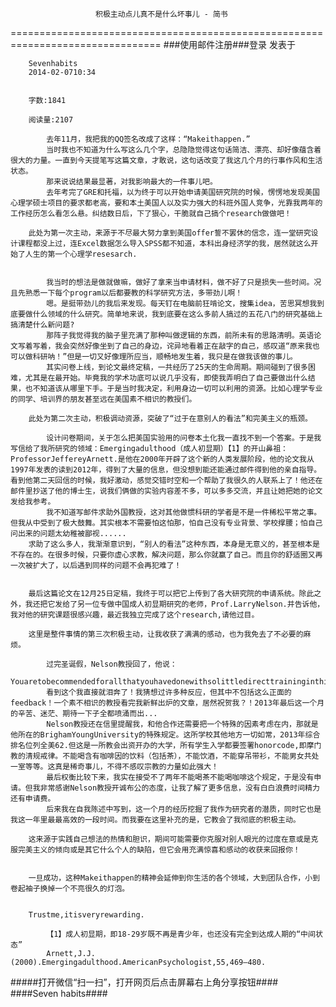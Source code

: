                        积极主动点儿真不是什么坏事儿 - 简书
================================================================================
###使用邮件注册###登录        发表于


        
        Sevenhabits
        2014-02-0710:34


        字数:1841

        阅读量:2107

        	去年11月，我把我的QQ签名改成了这样：“Makeithappen.”
        	当时我也不知道为什么写这么几个字，总隐隐觉得这句话简洁、漂亮、却好像蕴含着很大的力量。一直到今天提笔写这篇文章，才敢说，这句话改变了我这几个月的行事作风和生活状态。
        	那来说说结果最显著，对我影响最大的一件事儿吧。
        	去年考完了GRE和托福，以为终于可以开始申请美国研究院的时候，愣愣地发现美国心理学硕士项目的要求都老高，要和本土美国人以及实力强大的科班外国人竞争，光靠我两年的工作经历怎么看怎么悬。纠结数日后，下了狠心，干脆就自己搞个research做做吧！
        	
        此处为第一次主动，来源于不尽最大努力拿到美国offer誓不罢休的信念，连一堂研究设计课程都没上过，连Excel数据怎么导入SPSS都不知道，本科出身经济学的我，居然就这么开始了人生的第一个心理学resesarch.
        
        	
        	我当时的想法是做就做嘛，做好了拿来当申请材料，做不好了只是损失一些时间。况且先熟悉一下每个program以后都要教的科学研究方法，多带劲儿啊！
        	嗯。是挺带劲儿的我后来发现。每天钉在电脑前狂啃论文，搜集idea，苦思冥想我到底要做什么领域的什么研究。简单地来说，我到底要在这么多前人搞过的五花八门的研究基础上搞清楚什么新问题?
        	那阵子我觉得我的脑子里充满了那种叫做逻辑的东西，前所未有的思路清明。英语论文写着写着，我会突然好像坐到了自己的身边，诧异地看着正在敲字的自己，感叹道“原来我也可以做科研呐！”但是一切又好像理所应当，顺畅地发生着，我只是在做我该做的事儿。
        	其实问卷上线，到论文最终定稿，一共经历了25天的生命周期。期间碰到了很多困难，尤其是在最开始。毕竟我的学术功底可以说几乎没有，即使我弄明白了自己要做出什么结果，也不知道该从哪里下手。于是当时我决定，利用身边一切可以利用的资源。比如心理学专业的同学、培训界的朋友甚至远在美国素不相识的教授们。
        	
        此处为第二次主动，积极调动资源，突破了“过于在意别人的看法”和完美主义的瓶颈。
        
        	设计问卷期间，关于怎么把美国实验用的问卷本土化我一直找不到一个答案。于是我写信给了我所研究的领域：Emergingadulthood（成人初显期）【1】的开山鼻祖：ProfessorJeffereyArnett.是他在2000年开辟了这个新的人类发展阶段，他的论文我从1997年发表的读到2012年，得到了大量的信息，但没想到能还能通过邮件得到他的亲自指导。看到他第二天回信的时候，我好激动，感觉交错时空和一个帮助了我很久的人联系上了！他还在邮件里抄送了他的博士生，说我们俩做的实验内容差不多，可以多多交流，并且让她把她的论文发给我参考。
        	我不知道写邮件求助外国教授，这对其他做惯科研的学者是不是一件稀松平常之事。但我从中受到了极大鼓舞。其实根本不需要怕这怕那，怕自己没有专业背景、学校撑腰；怕自己问出来的问题太幼稚被鄙视......
        求助了这么多人，我渐渐意识到，“别人的看法”这种东西，本身是无意义的，甚至根本是不存在的。在很多时候，只要你虚心求教，解决问题，那么你就赢了自己。而且你的舒适圈又再一次被扩大了，以后遇到同样的问题不会再犯难了！
        
        	
        最后这篇论文在12月25日定稿，我终于可以把它上传到了各大研究院的申请系统。除此之外，我还把它发给了另一位专做中国成人初显期研究的老师，Prof.LarryNelson.并告诉他，我对他的研究课题很感兴趣，最近我独立完成了这个research,请他过目。
        	
        这里是整件事情的第三次积极主动，让我收获了满满的感动，也为我免去了不必要的麻烦。
        
        	过完圣诞假，Nelson教授回了，他说：
        	Youaretobecommendedforallthatyouhavedonewithsolittledirecttraininginthisfield.Itisveryimpressive!Congratulations!
        	看到这个我直接就泪奔了！我猜想过许多种反应，但其中不包括这么正面的feedback！一个素不相识的教授看完我新鲜出炉的文章，居然祝贺我？！2013年最后这一个月的辛苦、迷茫、期待一下子全都喷涌而出...
        	Nelson教授还在信里提醒我，和他合作还需要把一个特殊的因素考虑在内，那就是他所在的BrighamYoungUniversity的特殊规定。这所学校其他地方一切如常，2013年综合排名位列全美62.但这是一所教会出资开办的大学，所有学生入学都要签署honorcode,即摩门教的清规戒律。不能喝含有咖啡因的饮料（包括茶），不能饮酒，不能穿吊带衫，不能男女共处一室等等。这真是稀奇事儿，不得不感叹宗教的力量如此强大！
        	最后权衡比较下来，我实在接受不了两年不能喝茶不能喝咖啡这个规定，于是没有申请。但我非常感谢Nelson教授开诚布公的态度，让我了解了更多信息，没有白白浪费时间精力还有申请费。
        	后来我在自我陈述中写到，这一个月的经历挖掘了我作为研究者的潜质，同时它也是我这一年里最最高效的一段时间。而我要在这里补充的是，它教会了我彻底的积极主动。
        	
        这来源于实践自己想法的热情和胆识，期间可能需要你克服对别人眼光的过度在意或是克服完美主义的倾向或是其它什么个人的缺陷，但它会用充满惊喜和感动的收获来回报你！
        
        	
        一旦成功，这种Makeithappen的精神会延伸到你生活的各个领域，大到团队合作，小到卷起袖子换掉一个不亮很久的灯泡。
        
        	
        Trustme,itisveryrewarding.
        
        	【1】成人初显期，即18-29岁既不再是青少年，也还没有完全到达成人期的“中间状态”
        	Arnett,J.J.(2000).Emergingadulthood.AmericanPsychologist,55,469–480.
#####打开微信“扫一扫”，打开网页后点击屏幕右上角分享按钮####
        ####Seven habits####
      